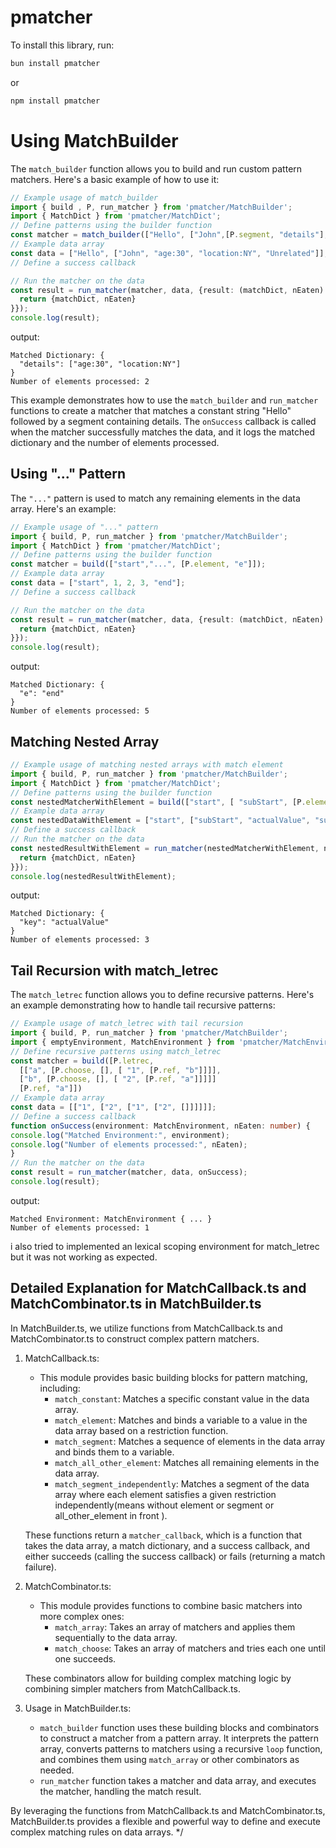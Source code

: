 # pmatcher

To install this library, run:
```bash
bun install pmatcher
```

or 

```bash
npm install pmatcher
```
 # Using MatchBuilder

The `match_builder` function allows you to build and run custom pattern matchers. Here's a basic example of how to use it:

```typescript
// Example usage of match_builder
import { build , P, run_matcher } from 'pmatcher/MatchBuilder';
import { MatchDict } from 'pmatcher/MatchDict';
// Define patterns using the builder function
const matcher = match_builder(["Hello", ["John",[P.segment, "details"], "Unrelated"]]);
// Example data array
const data = ["Hello", ["John", "age:30", "location:NY", "Unrelated"]];
// Define a success callback

// Run the matcher on the data
const result = run_matcher(matcher, data, {result: (matchDict, nEaten) => {
  return {matchDict, nEaten}
}});
console.log(result);
```

output:
```
Matched Dictionary: {
  "details": ["age:30", "location:NY"]
}
Number of elements processed: 2
```


This example demonstrates how to use the `match_builder` and `run_matcher` functions to create a matcher that matches a constant string "Hello" followed by a segment containing details. The `onSuccess` callback is called when the matcher successfully matches the data, and it logs the matched dictionary and the number of elements processed.

## Using "..." Pattern

The `"..."` pattern is used to match any remaining elements in the data array. Here's an example:
```typescript
// Example usage of "..." pattern
import { build, P, run_matcher } from 'pmatcher/MatchBuilder';
import { MatchDict } from 'pmatcher/MatchDict';
// Define patterns using the builder function
const matcher = build(["start","...", [P.element, "e"]]);
// Example data array
const data = ["start", 1, 2, 3, "end"];
// Define a success callback

// Run the matcher on the data
const result = run_matcher(matcher, data, {result: (matchDict, nEaten) => {
  return {matchDict, nEaten}
}});
console.log(result);
```
output:
```
Matched Dictionary: {
  "e": "end" 
}
Number of elements processed: 5
```


## Matching Nested Array
```typescript
// Example usage of matching nested arrays with match element
import { build, P, run_matcher } from 'pmatcher/MatchBuilder';
import { MatchDict } from 'pmatcher/MatchDict';
// Define patterns using the builder function
const nestedMatcherWithElement = build(["start", [ "subStart", [P.element, "key"]], "subEnd"], "end"]);
// Example data array
const nestedDataWithElement = ["start", ["subStart", "actualValue", "subEnd"], "end"];
// Define a success callback
// Run the matcher on the data
const nestedResultWithElement = run_matcher(nestedMatcherWithElement, nestedDataWithElement, {result: (matchDict, nEaten) => {
  return {matchDict, nEaten}
}});
console.log(nestedResultWithElement);
```
output:
```
Matched Dictionary: {
  "key": "actualValue"
}
Number of elements processed: 3
```



## Tail Recursion with match_letrec

The `match_letrec` function allows you to define recursive patterns. Here's an example demonstrating how to handle tail recursive patterns:

```typescript
// Example usage of match_letrec with tail recursion
import { build, P, run_matcher } from 'pmatcher/MatchBuilder';
import { emptyEnvironment, MatchEnvironment } from 'pmatcher/MatchEnvironment';
// Define recursive patterns using match_letrec
const matcher = build([P.letrec,
  [["a", [P.choose, [], [ "1", [P.ref, "b"]]]],
  ["b", [P.choose, [], [ "2", [P.ref, "a"]]]]]
  [P.ref, "a"]])
// Example data array
const data = [["1", ["2", ["1", ["2", []]]]]];
// Define a success callback
function onSuccess(environment: MatchEnvironment, nEaten: number) {
console.log("Matched Environment:", environment);
console.log("Number of elements processed:", nEaten);
}
// Run the matcher on the data
const result = run_matcher(matcher, data, onSuccess);
console.log(result);
```


output:
```
Matched Environment: MatchEnvironment { ... }
Number of elements processed: 1
```

i also tried to implemented an lexical scoping environment for match_letrec but it was not working as expected.

## Detailed Explanation for MatchCallback.ts and MatchCombinator.ts in MatchBuilder.ts


In MatchBuilder.ts, we utilize functions from MatchCallback.ts and MatchCombinator.ts to construct complex pattern matchers.

1. MatchCallback.ts:
   - This module provides basic building blocks for pattern matching, including:
     - `match_constant`: Matches a specific constant value in the data array.
     - `match_element`: Matches and binds a variable to a value in the data array based on a restriction function.
     - `match_segment`: Matches a sequence of elements in the data array and binds them to a variable.
     - `match_all_other_element`: Matches all remaining elements in the data array.
     - `match_segment_independently`: Matches a segment of the data array where each element satisfies a given restriction independently(means without element or segment or all_other_element in front ).
   


   These functions return a `matcher_callback`, which is a function that takes the data array, a match dictionary, and a success callback, and either succeeds (calling the success callback) or fails (returning a match failure).

2. MatchCombinator.ts:
   - This module provides functions to combine basic matchers into more complex ones:
     - `match_array`: Takes an array of matchers and applies them sequentially to the data array.
     - `match_choose`: Takes an array of matchers and tries each one until one succeeds.

   These combinators allow for building complex matching logic by combining simpler matchers from MatchCallback.ts.

3. Usage in MatchBuilder.ts:
   - `match_builder` function uses these building blocks and combinators to construct a matcher from a pattern array. It interprets the pattern array, converts patterns to matchers using a recursive `loop` function, and combines them using `match_array` or other combinators as needed.
   - `run_matcher` function takes a matcher and data array, and executes the matcher, handling the match result.

By leveraging the functions from MatchCallback.ts and MatchCombinator.ts, MatchBuilder.ts provides a flexible and powerful way to define and execute complex matching rules on data arrays.
*/
